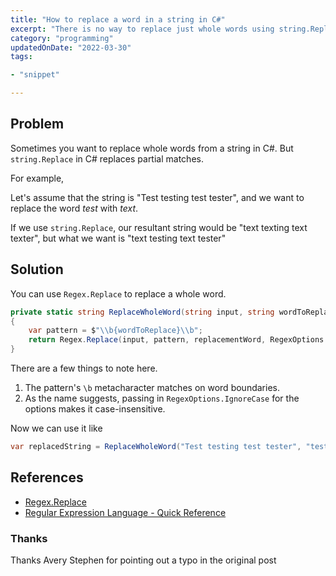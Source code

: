 ```yaml
---
title: "How to replace a word in a string in C#"
excerpt: "There is no way to replace just whole words using string.Replace. Let's see how we can replace whole words in string using Regex"
category: "programming"
updatedOnDate: "2022-03-30"
tags:

- "snippet"

---
```


## Problem

Sometimes you want to replace whole words from a string in C#. But `string.Replace` in C# replaces partial matches.

For example,

Let's assume that the string is "Test testing test tester", and we want to replace the word _test_ with _text_.

If we use `string.Replace`, our resultant string would be "text texting text texter", but what we want is "text testing
text tester"

## Solution

You can use `Regex.Replace` to replace a whole word.

```csharp
private static string ReplaceWholeWord(string input, string wordToReplace, string replacementWord)
{
    var pattern = $"\\b{wordToReplace}\\b";
    return Regex.Replace(input, pattern, replacementWord, RegexOptions.IgnoreCase);
}
```

There are a few things to note here.

1. The pattern's `\b` metacharacter matches on word boundaries.
2. As the name suggests, passing in `RegexOptions.IgnoreCase` for the options makes it case-insensitive.

Now we can use it like

```csharp
var replacedString = ReplaceWholeWord("Test testing test tester", "test", "text");
```

## References

- [Regex.Replace](https://docs.microsoft.com/en-us/dotnet/api/system.text.regularexpressions.regex.replace?view=net-6.0#:~:text=The%20Regex.,a%20regular%20expression%20replacement%20pattern.)
- [Regular Expression Language - Quick Reference](https://docs.microsoft.com/en-us/dotnet/standard/base-types/regular-expression-language-quick-reference)

### Thanks

Thanks Avery Stephen for pointing out a typo in the original post
